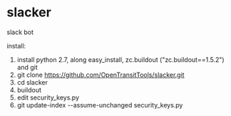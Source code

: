 # slacker
slack bot

install:
  1. install python 2.7, along easy_install, zc.buildout ("zc.buildout==1.5.2") and git
  1. git clone https://github.com/OpenTransitTools/slacker.git
  1. cd slacker
  1. buildout
  1. edit security_keys.py
  1. git update-index --assume-unchanged security_keys.py
